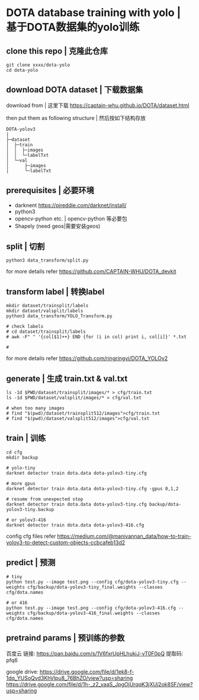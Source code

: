 # DOTA database training with yolo | 基于DOTA数据集的yolo训练


## clone this repo | 克隆此仓库

```
git clone xxxx/dota-yolo
cd dota-yolo
```

## download DOTA dataset | 下载数据集

download from | 这里下载 https://captain-whu.github.io/DOTA/dataset.html

then put them as following structure | 然后按如下结构存放

```
DOTA-yolov3
|
├─dataset
│  ├─train
│  │  ├─images
│  │  └─labelTxt
│  └─val
│      ├─images
│      └─labelTxt
```

## prerequisites | 必要环境

- darknent https://pjreddie.com/darknet/install/
- python3
- opencv-python etc. | opencv-python 等必要包
- Shapely (need geos|需要安装geos)

## split | 切割

```
python3 data_transform/split.py
```

for more details refer https://github.com/CAPTAIN-WHU/DOTA_devkit

## transform label | 转换label

```
mkdir dataset/trainsplit/labels
mkdir dataset/valsplit/labels
python3 data_transform/YOLO_Transform.py

# check labels
# cd dataset/trainsplit/labels
# awk -F" " '{col[$1]++} END {for (i in col) print i, col[i]}' *.txt

# 

```

for more details refer https://github.com/ringringyi/DOTA_YOLOv2

## generate | 生成 train.txt & val.txt

```
ls -1d $PWD/dataset/trainsplit/images/* > cfg/train.txt
ls -1d $PWD/dataset/valsplit/images/* > cfg/val.txt

# when too many images
# find "$(pwd)/dataset/trainsplit512/images">cfg/train.txt
# find "$(pwd)/dataset/valsplit512/images">cfg/val.txt
```

## train | 训练

```
cd cfg
mkdir backup

# yolo-tiny
darknet detector train dota.data dota-yolov3-tiny.cfg 

# more gpus
darknet detector train dota.data dota-yolov3-tiny.cfg -gpus 0,1,2

# resume from unexpected stop
darknet detector train dota.data dota-yolov3-tiny.cfg backup/dota-yolov3-tiny.backup

# or yolov3-416
darknet detector train dota.data dota-yolov3-416.cfg 
```

config cfg files refer https://medium.com/@manivannan_data/how-to-train-yolov3-to-detect-custom-objects-ccbcafeb13d2

## predict | 预测

```
# tiny
python test.py --image test.png --config cfg/dota-yolov3-tiny.cfg --weights cfg/backup/dota-yolov3-tiny_final.weights --classes cfg/dota.names

# or 416
python test.py --image test.png --config cfg/dota-yolov3-416.cfg --weights cfg/backup/dota-yolov3-416_final.weights --classes cfg/dota.names

```

## pretraind params | 预训练的参数

百度云 链接: https://pan.baidu.com/s/1V6fxrUpHLhukiJ-vT0F0pQ 提取码: pfq6

google drive: https://drive.google.com/file/d/1ek8-f-1dq_YUSoQvd3KhVlpu8_76BhZO/view?usp=sharing
https://drive.google.com/file/d/1h-_z2_vaaS_JpgOjUrqqK3jXUj2ok8SF/view?usp=sharing
